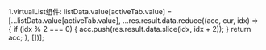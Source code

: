 1.virtualList组件:
    	listData.value[activeTab.value] = [...listData.value[activeTab.value], ...res.result.data.reduce((acc, cur, idx) => {
            if (idx % 2 === 0) {
                acc.push(res.result.data.slice(idx, idx + 2));
            }
            return acc;
		}, [])];